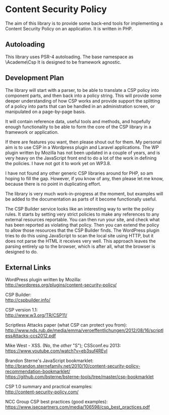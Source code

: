 Content Security Policy
=======================

The aim of this library is to provide some back-end tools for implementing
a Content Security Policy on an application. It is written in PHP.

Autoloading
-----------

This library uses PSR-4 autoloading. The base namespace as \Academe\Csp
It is designed to be framework agnostic.

Development Plan
----------------

The library will start with a parser, to be able to translate a CSP policy into
component parts, and then back into a policy string. This will provide some
deeper understanding of how CSP works and provide support the splitting of a policy
into parts that can be handled in an administration screen, or manipulated on
a page-by-page basis.

It will contain reference data, useful tools and methods, and hopefully enough
functionality to be able to form the core of the CSP library in a framework or
application.

If there are features you want, then please shout out for them. My personal aim
is to use CSP in a Wordpress plugin and Laravel applications. The WP plugin
written by Mozilla has not been updated in a couple of years, and is very heavy
on the JavaScript front end to do a lot of the work in defining the policies. I
have not got it to work yet on WP3.8.

I have not found any other generic CSP libraries around for PHP, so am hoping
to fill the gap. However, if you know of any, then please let me know,
because there is no point in duplicating effort.

The library is very much work-in-progress at the moment, but examples will be
added to the documentation as parts of it become functionally useful.

The CSP Builder service looks like an interesting way to write the policy rules.
It starts by setting very strict policies to make any references to
any external resources reportable. You can then run your site, and check what
has been reported as violating that policy. Then you can extend the policy to
allow those resources that the CSP Builder finds. The WordPress plugin tries to
do this using JavaScript to scan the local site using HTTP, but it does not
parse the HTML it receives very well. This approach leaves the parsing entirely
up to the browser, which is after all, what the browser is designed to do.

External Links
--------------

WordPress plugin written by Mozilla:  
http://wordpress.org/plugins/content-security-policy/

CSP Builder:  
http://cspbuilder.info/

CSP version 1.1:  
http://www.w3.org/TR/CSP11/

Scriptless Attacks paper (what CSP can protect you from):  
http://www.nds.rub.de/media/emma/veroeffentlichungen/2012/08/16/scriptlessAttacks-ccs2012.pdf

Mike West - XSS. (No, the _other_ "S"); CSSconf.eu 2013:  
https://www.youtube.com/watch?v=eb3suf4REyI

Brandon Sterne's JavaScript bookmarklet:  
http://brandon.sternefamily.net/2010/10/content-security-policy-recommendation-bookmarklet/  
https://github.com/bsterne/bsterne-tools/tree/master/csp-bookmarklet

CSP 1.0 summary and practical examples:  
http://content-security-policy.com/

NCC Group CSP best practices (good examples):  
https://www.isecpartners.com/media/106598/csp_best_practices.pdf
